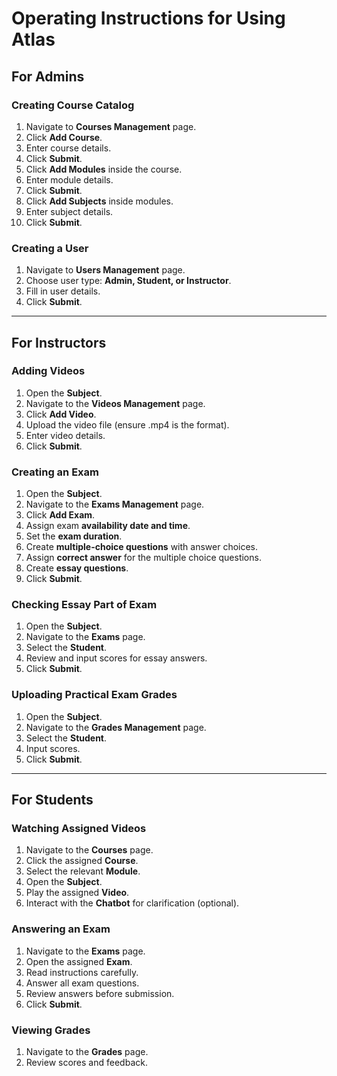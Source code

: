 # Operating Instructions for Using Atlas

## For Admins

### Creating Course Catalog
1. Navigate to **Courses Management** page.
2. Click **Add Course**.
3. Enter course details.
4. Click **Submit**.
5. Click **Add Modules** inside the course.
6. Enter module details.
7. Click **Submit**.
8. Click **Add Subjects** inside modules.
9. Enter subject details.
10. Click **Submit**.

### Creating a User
1. Navigate to **Users Management** page.
2. Choose user type: **Admin, Student, or Instructor**.
3. Fill in user details.
4. Click **Submit**.

---

## For Instructors

### Adding Videos
1. Open the **Subject**.
2. Navigate to the **Videos Management** page.
3. Click **Add Video**.
4. Upload the video file (ensure .mp4 is the format).
5. Enter video details.
6. Click **Submit**.

### Creating an Exam
1. Open the **Subject**.
2. Navigate to the **Exams Management** page.
3. Click **Add Exam**.
4. Assign exam **availability date and time**.
5. Set the **exam duration**.
6. Create **multiple-choice questions** with answer choices.
7. Assign **correct answer** for the multiple choice questions.
8. Create **essay questions**.
9. Click **Submit**.

### Checking Essay Part of Exam
1. Open the **Subject**.
2. Navigate to the **Exams** page.
3. Select the **Student**.
4. Review and input scores for essay answers.
5. Click **Submit**.

### Uploading Practical Exam Grades
1. Open the **Subject**.
2. Navigate to the **Grades Management** page.
3. Select the **Student**.
4. Input scores.
5. Click **Submit**.

---

## For Students

### Watching Assigned Videos
1. Navigate to the **Courses** page.
2. Click the assigned **Course**.
3. Select the relevant **Module**.
4. Open the **Subject**.
5. Play the assigned **Video**.
6. Interact with the **Chatbot** for clarification (optional).

### Answering an Exam
1. Navigate to the **Exams** page.
2. Open the assigned **Exam**.
3. Read instructions carefully.
4. Answer all exam questions.
5. Review answers before submission.
6. Click **Submit**.

### Viewing Grades
1. Navigate to the **Grades** page.
2. Review scores and feedback.
